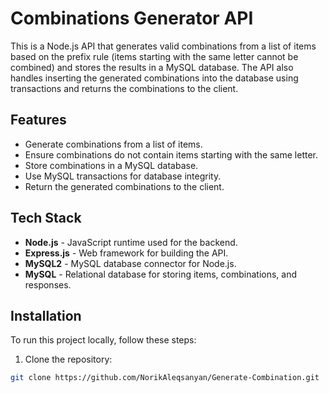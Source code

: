 # Combinations Generator API

This is a Node.js API that generates valid combinations from a list of items based on the prefix rule (items starting with the same letter cannot be combined) and stores the results in a MySQL database. The API also handles inserting the generated combinations into the database using transactions and returns the combinations to the client.


## Features

- Generate combinations from a list of items.
- Ensure combinations do not contain items starting with the same letter.
- Store combinations in a MySQL database.
- Use MySQL transactions for database integrity.
- Return the generated combinations to the client.

## Tech Stack

- **Node.js** - JavaScript runtime used for the backend.
- **Express.js** - Web framework for building the API.
- **MySQL2** - MySQL database connector for Node.js.
- **MySQL** - Relational database for storing items, combinations, and responses.

## Installation

To run this project locally, follow these steps:

1. Clone the repository:

```bash
git clone https://github.com/NorikAleqsanyan/Generate-Combination.git
